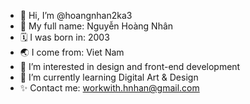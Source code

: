 - 👋 Hi, I’m @hoangnhan2ka3
- 📛 My full name: Nguyễn Hoàng Nhân
- 🗓️ I was born in: 2003
- 🌏 I come from: Viet Nam
- 👀 I’m interested in design and front-end development
- 🌱 I’m currently learning Digital Art & Design
- ✨ Contact me: workwith.hnhan@gmail.com
